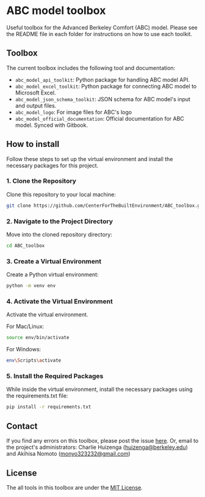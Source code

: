 # ABC model toolbox
Useful toolbox for the Advanced Berkeley Comfort (ABC) model.
Please see the README file in each folder for instructions on how to use each toolkit.

## Toolbox
The current toolbox includes the following tool and documentation:
 - `abc_model_api_toolkit`: Python package for handling ABC model API.
 - `abc_model_excel_toolkit`: Python package for connecting ABC model to Microsoft Excel.
 - `abc_model_json_schema_toolkit`: JSON schema for ABC model's input and output files.
 - `abc_model_logo`: For image files for ABC's logo
 - `abc_model_official_documentation`: Official documentation for ABC model. Synced with Gitbook.


## How to install

Follow these steps to set up the virtual environment and install the necessary packages for this project.

### 1. Clone the Repository
Clone this repository to your local machine:
```bash
git clone https://github.com/CenterForTheBuiltEnvironment/ABC_toolbox.git
```

### 2. Navigate to the Project Directory
Move into the cloned repository directory:
```bash
cd ABC_toolbox
```
###  3. Create a Virtual Environment
Create a Python virtual environment:
```bash
python -m venv env
```

###  4. Activate the Virtual Environment
Activate the virtual environment.

For Mac/Linux:
```bash
source env/bin/activate
```

For Windows:
```bash
env\Scripts\activate
```

###  5. Install the Required Packages
While inside the virtual environment, install the necessary packages using the requirements.txt file:
```bash
pip install -r requirements.txt
```

## Contact
If you find any errors on this toolbox, please post the issue [here](https://github.com/CenterForTheBuiltEnvironment/ABC_toolbox/issues).
Or, email to the project's administrators: Charlie Huizenga (huizenga@berkeley.edu) and Akihisa Nomoto (monyo323232@gmail.com)

## License
The all tools in this toolbox are under the [MIT License](https://en.wikipedia.org/wiki/MIT_License).